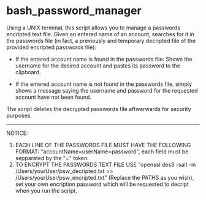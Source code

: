 # bash_password_manager

Using a UNIX terminal, this script allows you to manage a passwords encripted text file. Given an entered name of an account, searches for it in the passwords file (in fact, a previously and temporary decripted file of the provided encripted passwords file):

  - If the entered account name is found in the passwords file: Shows the username for the desired account and pastes its password to  the clipboard.

  - If the entered account name is not found in the passwords file, simply shows a message saying the username and password   for the requested account have not been found.

The script deletes the decrypted passwords file aftwerwards for security purposes.

******************************************************************************************************************************

NOTICE:

  1) EACH LINE OF THE PASSWORDS FILE MUST HAVE THE FOLLOWING FORMAT: "accountName=userName=password", each field must be sepparated by the "=" token.
  2) TO ENCRYPT THE PASSWORDS TEXT FILE USE "openssl des3 -salt -in /Users/yourUser/psw_decripted.txt >> /Users/yourUser/psw_encripted.txt" (Replace the PATHS as you wish), set your own encription password which will be requested to decript when you run the script.

